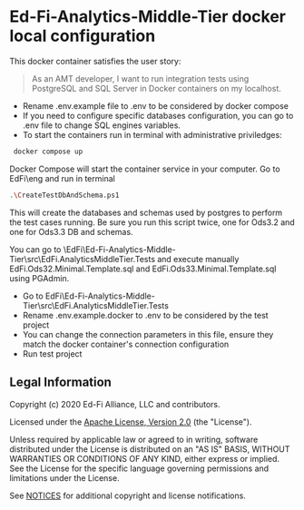 # Ed-Fi-Analytics-Middle-Tier docker local configuration

This docker container satisfies the user story:
> As an AMT developer, I want to run integration tests using PostgreSQL and SQL
> Server in Docker containers on my localhost.

- Rename .env.example file to .env to be considered by docker compose
- If you need to configure specific databases configuration, you can go to .env
  file to change SQL engines variables.
- To start the containers run in terminal with administrative priviledges:
```bash
 docker compose up
 ```
Docker Compose will start the container service in your computer.
Go to EdFi\eng and run in terminal
```bash
.\CreateTestDbAndSchema.ps1
```
This will create the databases and schemas used by postgres to perform the test
cases running.
Be sure you run this script twice, one for Ods3.2 and one for Ods3.3 DB and schemas.

You can go to \EdFi\Ed-Fi-Analytics-Middle-Tier\src\EdFi.AnalyticsMiddleTier.Tests
and execute manually EdFi.Ods32.Minimal.Template.sql and EdFi.Ods33.Minimal.Template.sql
using PGAdmin.

- Go to EdFi\Ed-Fi-Analytics-Middle-Tier\src\EdFi.AnalyticsMiddleTier.Tests
- Rename .env.example.docker to .env to be considered by the test project
- You can change the connection parameters in this file, ensure they match the 
  docker container's connection configuration
- Run test project


## Legal Information

Copyright (c) 2020 Ed-Fi Alliance, LLC and contributors.

Licensed under the [Apache License, Version 2.0](LICENSE) (the "License").

Unless required by applicable law or agreed to in writing, software
distributed under the License is distributed on an "AS IS" BASIS,
WITHOUT WARRANTIES OR CONDITIONS OF ANY KIND, either express or implied.
See the License for the specific language governing permissions and
limitations under the License.

See [NOTICES](NOTICES.md) for additional copyright and license notifications.
